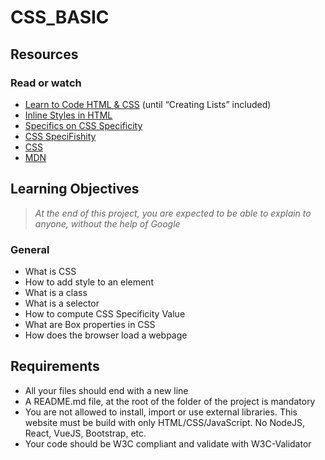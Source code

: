 # CSS_BASIC

## Resources

### Read or watch

* [Learn to Code HTML & CSS](https://intranet.aluswe.com/rltoken/csLpiAGTkm4wFd2KSjUoeg) (until “Creating Lists” included)
* [Inline Styles in HTML](https://intranet.aluswe.com/rltoken/4wTMAL4oGvh0v7zeos9tMQ)
* [Specifics on CSS Specificity](https://intranet.aluswe.com/rltoken/3sJo8KvjCBeUHy0dJNHY_A)
* [CSS SpeciFishity](https://intranet.aluswe.com/rltoken/DSqwrEZEeo4JYIlmAqdgzQ)
* [CSS](https://intranet.aluswe.com/rltoken/U765f-O9pjcXXg4qEStPhw)
* [MDN](https://intranet.aluswe.com/rltoken/TflTRcqxRzOO_DfXjON2PA)

## Learning Objectives

> *At the end of this project, you are expected to be able to explain to anyone, without the help of Google*

### General

* What is CSS
* How to add style to an element
* What is a class
* What is a selector
* How to compute CSS Specificity Value
* What are Box properties in CSS
* How does the browser load a webpage

## Requirements

* All your files should end with a new line
* A README.md file, at the root of the folder of the project is mandatory
* You are not allowed to install, import or use external libraries. This website must be build with only HTML/CSS/JavaScript. No NodeJS, React, VueJS, Bootstrap, etc.
* Your code should be W3C compliant and validate with W3C-Validator
